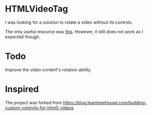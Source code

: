 # HTMLVideoTag

I was looking for a solution to rotate a video without its controls.

The only useful resource was [this](https://blog.teamtreehouse.com/building-custom-controls-for-html5-videos).
However, it still does not work as I expected though.

# Todo

Improve the video content's rotation ability.

# Inspired

The project was forked from https://blog.teamtreehouse.com/building-custom-controls-for-html5-videos
